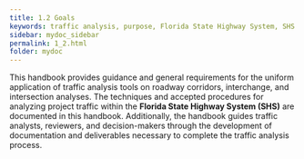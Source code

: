 ```yaml
---
title: 1.2 Goals
keywords: traffic analysis, purpose, Florida State Highway System, SHS
sidebar: mydoc_sidebar
permalink: 1_2.html
folder: mydoc
---
```

<p> 
  This handbook provides guidance and general requirements for the uniform application of traffic analysis tools on roadway corridors, interchange, and intersection analyses. The techniques and accepted procedures for analyzing project traffic within the <strong>Florida State Highway System (SHS)</strong> are documented in this handbook. Additionally, the handbook guides traffic analysts, reviewers, and decision-makers through the development of documentation and deliverables necessary to complete the traffic analysis process.

</p>

